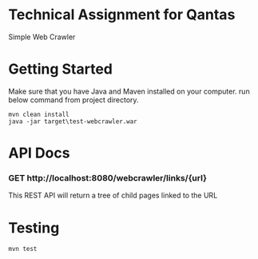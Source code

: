 # Technical Assignment for Qantas

Simple Web Crawler

# Getting Started

Make sure that you have Java and Maven installed on your computer.
run below command from project directory.

```
mvn clean install
java -jar target\test-webcrawler.war
```

# API Docs
### GET http://localhost:8080/webcrawler/links/{url}
This REST API will return a tree of child pages linked to the URL
# Testing
```
mvn test
```
